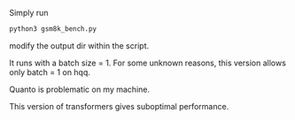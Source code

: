 Simply run 
```python
python3 gsm8k_bench.py
```

modify the output dir within the script. 

It runs with a batch size = 1. For some unknown reasons, this version allows only batch = 1 on hqq. 

Quanto is problematic on my machine. 

This version of transformers gives suboptimal performance. 